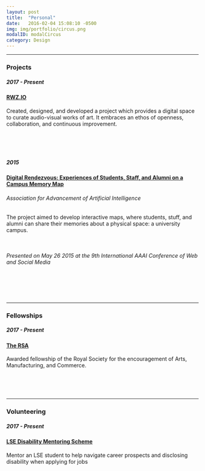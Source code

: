 ```yaml
---
layout: post
title:  "Personal"
date:   2016-02-04 15:08:10 -0500
img: img/portfolio/circus.png
modalID: modalCircus
category: Design
---
```

<section class="grid">
      <hr>
      <div class="col lg-3 md-12 sm-12 section-title" align="left">
        <h3>Projects</h3>
      </div>
      <div class="col lg-3 md-4 sm-12" align="left">
        <h5>2017 - Present</h5>
      </div>
      <div class="col lg-6 md-8 sm-12" align="left">
        <h4><a href="https:/rwz.io" target="_blank">RWZ.IO</a></h4>
        <p>Created, designed, and developed a project which provides a digital space to curate audio-visual works of art. It embraces an ethos of openness, collaboration, and continuous improvement.</p>
      <br> <br> <br>
      </div>
      <div class="col lg-3 md-4 sm-12" align="left">
        <h5>2015</h5>
      </div>
      <div class="col lg-6 md-8 sm-12" align="left">
        <h4><a href="https://www.aaai.org/ocs/index.php/ICWSM/ICWSM15/paper/viewFile/10650/10543" targe="_blank">Digital Rendezvous: Experiences of Students, Staff, and Alumni on a Campus Memory Map</a></h4>
            <h6>Association for Advancement of Artificial Intelligence</h6>
        <p>The project aimed to develop interactive maps, where students, stuff, and alumni can share their memories about a physical space: a university campus.</p>
<br>
<h6>Presented on May 26 2015 at the 9th International AAAI Conference of Web and Social Media</h6>
      <br> <br> <br>
      </div>
<hr width="100%" align="center">
      <div class="col lg-3 md-12 sm-12 section-title" align="left">
        <h3>Fellowships</h3>
      </div>
      <div class="col lg-3 md-4 sm-12" align="left">
        <h5>2017 - Present</h5>
      </div>
      <div class="col lg-6 md-8 sm-12" align="left">
        <h4><a href="https://www.thersa.org/" target="_blank"">The RSA</a></h4>
        <p>Awarded fellowship of the Royal Society for the encouragement of Arts, Manufacturing, and Commerce.</p>
        <br> <br> <br>
      </div>
<hr width="100%" align="center">
      <div class="col lg-3 md-12 sm-12 section-title" align="left">
        <h3>Volunteering</h3>
      </div>
      <div class="col lg-3 md-4 sm-12" align="left">
        <h5>2017 - Present</h5>
      </div>
      <div class="col lg-6 md-8 sm-12" align="left">
        <h4><a href="https://info.lse.ac.uk/current-students/careers/services/for/students-with-disabilities/disability-mentoring-scheme" target="_blank">LSE Disability Mentoring Scheme</a></h4>
        <p>Mentor an LSE student to help navigate career prospects and disclosing disability when applying for jobs</p>
      </div>
</section>
